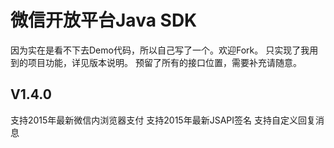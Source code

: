 微信开放平台Java SDK
===============
因为实在是看不下去Demo代码，所以自己写了一个。欢迎Fork。
只实现了我用到的项目功能，详见版本说明。
预留了所有的接口位置，需要补充请随意。

V1.4.0
----
支持2015年最新微信内浏览器支付
支持2015年最新JSAPI签名
支持自定义回复消息

